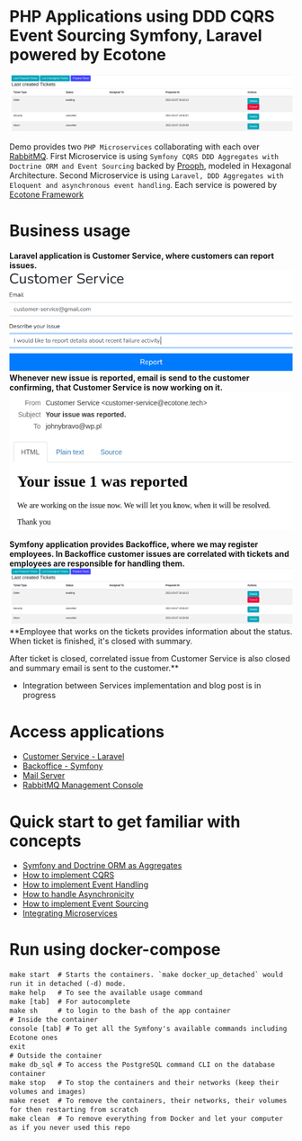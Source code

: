 # PHP Applications using DDD CQRS Event Sourcing Symfony, Laravel powered by Ecotone

![alt text](documentation/ddd-cqrs-event-sourcing-php-hexagonal-architecture.png "PHP Application using DDD CQRS Event Sourcing Symfony with Hexagonal Architecture")

Demo provides two `PHP Microservices` collaborating with each over [RabbitMQ](https://www.rabbitmq.com/). 
First Microservice is using `Symfony CQRS DDD Aggregates with Doctrine ORM and Event Sourcing` backed by [Prooph](http://getprooph.org/), modeled in Hexagonal Architecture.
Second Microservice is using `Laravel, DDD Aggregates with Eloquent and asynchronous event handling`. 
Each service is powered by [Ecotone Framework](https://github.com/ecotoneFramework/ecotone) 

# Business usage

**Laravel application is Customer Service, where customers can report issues.**  
![Laravel CQRS](documentation/customer-service.png "Laravel CQRS")
**Whenever new issue is reported, email is send to the customer confirming, that Customer Service is now working on it.**  
![Laravel asynchronous event handling](documentation/issue-reported.png "Laravel asynchronous events")

**Symfony application provides Backoffice, where we may register employees. 
In Backoffice customer issues are correlated with tickets and employees are responsible for handling them.**  
![Symfony Microservice](documentation/ddd-cqrs-event-sourcing-php-hexagonal-architecture.png "Symfony Microservice")
**Employee that works on the tickets provides information about the status.
When ticket is finished, it's closed with summary. 

After ticket is closed, correlated issue from Customer Service is also closed and summary email is sent to the customer.**

* Integration between Services implementation and blog post is in progress

# Access applications

- [Customer Service - Laravel](localhost:3000)  
- [Backoffice - Symfony](localhost:3001)  
- [Mail Server](localhost:3004)
- [RabbitMQ Management Console](localhost:3005)

# Quick start to get familiar with concepts

* [Symfony and Doctrine ORM as Aggregates](https://blog.ecotone.tech/build-symfony-application-with-ease-using-ecotone/)
* [How to implement CQRS](https://blog.ecotone.tech/cqrs-in-php/)
* [How to implement Event Handling](https://blog.ecotone.tech/event-handling-in-php/)
* [How to handle Asynchronicity](https://blog.ecotone.tech/asynchronous-php/)
* [How to implement Event Sourcing](https://blog.ecotone.tech/implementing-event-sourcing-php-application-in-15-minutes/)
* [Integrating Microservices](https://blog.ecotone.tech/how-to-integrate-microservices-in-php/)

# Run using docker-compose

```shell
make start  # Starts the containers. `make docker_up_detached` would run it in detached (-d) mode.
make help   # To see the available usage command
make [tab]  # For autocomplete
make sh     # to login to the bash of the app container
# Inside the container
console [tab] # To get all the Symfony's available commands including Ecotone ones
exit
# Outside the container
make db_sql # To access the PostgreSQL command CLI on the database container
make stop   # To stop the containers and their networks (keep their volumes and images)
make reset  # To remove the containers, their networks, their volumes for then restarting from scratch
make clean  # To remove everything from Docker and let your computer as if you never used this repo
```
